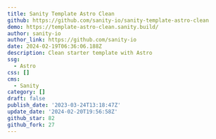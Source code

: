 ```yaml
---
title: Sanity Template Astro Clean
github: https://github.com/sanity-io/sanity-template-astro-clean
demo: https://template-astro-clean.sanity.build/
author: sanity-io
author_link: https://github.com/sanity-io
date: 2024-02-19T06:36:06.188Z
description: Clean starter template with Astro
ssg:
  - Astro
css: []
cms:
  - Sanity
category: []
draft: false
publish_date: '2023-03-24T13:18:47Z'
update_date: '2024-02-20T19:56:58Z'
github_star: 82
github_fork: 27
---
```

